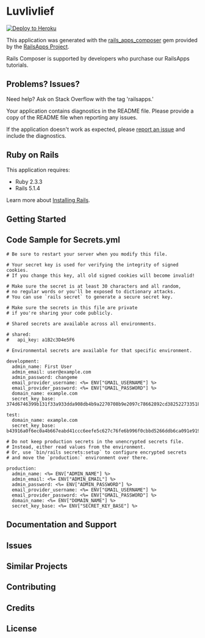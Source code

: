 Luvlivlief
================

[![Deploy to Heroku](https://www.herokucdn.com/deploy/button.png)](https://heroku.com/deploy)

This application was generated with the [rails_apps_composer](https://github.com/RailsApps/rails_apps_composer) gem
provided by the [RailsApps Project](http://railsapps.github.io/).

Rails Composer is supported by developers who purchase our RailsApps tutorials.

Problems? Issues?
-----------

Need help? Ask on Stack Overflow with the tag 'railsapps.'

Your application contains diagnostics in the README file. Please provide a copy of the README file when reporting any issues.

If the application doesn't work as expected, please [report an issue](https://github.com/RailsApps/rails_apps_composer/issues)
and include the diagnostics.

Ruby on Rails
-------------

This application requires:

- Ruby 2.3.3
- Rails 5.1.4

Learn more about [Installing Rails](http://railsapps.github.io/installing-rails.html).

Getting Started
---------------

Code Sample for Secrets.yml
-------------------------
```
# Be sure to restart your server when you modify this file.

# Your secret key is used for verifying the integrity of signed cookies.
# If you change this key, all old signed cookies will become invalid!

# Make sure the secret is at least 30 characters and all random,
# no regular words or you'll be exposed to dictionary attacks.
# You can use `rails secret` to generate a secure secret key.

# Make sure the secrets in this file are private
# if you're sharing your code publicly.

# Shared secrets are available across all environments.

# shared:
#   api_key: a1B2c3D4e5F6

# Environmental secrets are available for that specific environment.

development:
  admin_name: First User
  admin_email: user@example.com
  admin_password: changeme
  email_provider_username: <%= ENV["GMAIL_USERNAME"] %>
  email_provider_password: <%= ENV["GMAIL_PASSWORD"] %>
  domain_name: example.com
  secret_key_base: 374d6746399b131f33a933dda908db4b9a2270708b9e2097c78662892cd38252273351872b1d7b8ac3145f7ada54ee5c2ea5849b3542a9d7b19bf83f1c3f4f4b

test:
  domain_name: example.com
  secret_key_base: b43916a0f6ec0a4b667eabd41ccc6eefe5c627c76fe6b996f0cbbd5266ddb6ca091e919493df481b58c11469bedfdeeb728c7d568f2d20febbbed3d8f2cb4fc7

# Do not keep production secrets in the unencrypted secrets file.
# Instead, either read values from the environment.
# Or, use `bin/rails secrets:setup` to configure encrypted secrets
# and move the `production:` environment over there.

production:
  admin_name: <%= ENV["ADMIN_NAME"] %>
  admin_email: <%= ENV["ADMIN_EMAIL"] %>
  admin_password: <%= ENV["ADMIN_PASSWORD"] %>
  email_provider_username: <%= ENV["GMAIL_USERNAME"] %>
  email_provider_password: <%= ENV["GMAIL_PASSWORD"] %>
  domain_name: <%= ENV["DOMAIN_NAME"] %>
  secret_key_base: <%= ENV["SECRET_KEY_BASE"] %>
```

Documentation and Support
-------------------------

Issues
-------------

Similar Projects
----------------

Contributing
------------

Credits
-------

License
-------
